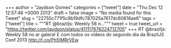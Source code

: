 
+++
author = "Jaydson Gomes"
categories = ["tweet"]
date = "Thu Dec 12 12:57:46 +0000 2013"
draft = false
image = "No media found for this Tweet"
slug = "22755c771f5c8b19dfc787025a7617dc60816ae6"
tags = ["tweet"]
title = """RT @braziljs: Weekly 58 n..."""
tweet = true
tweet_url = "https://twitter.com/jaydson/status/411117676224712705"
+++
RT @braziljs: Weekly 58 no ar galera! E com todos os vídeos do segundo dia da BrazilJS Conf 2013 http://t.co/Ph5IMRrVEw
